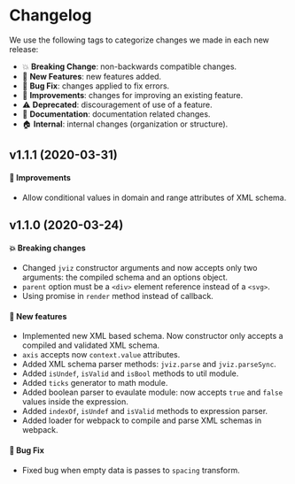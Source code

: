 # Changelog

We use the following tags to categorize changes we made in each new release: 

- :boom:       **Breaking Change**: non-backwards compatible changes.
- :rocket:     **New Features**: new features added.
- :bug:        **Bug Fix**: changes applied to fix errors.
- :hammer:     **Improvements**: changes for improving an existing feature.
- :warning:    **Deprecated**: discouragement of use of a feature.
- :memo:       **Documentation**: documentation related changes.
- :house:      **Internal**: internal changes (organization or structure).


## v1.1.1 (2020-03-31)

#### :hammer: Improvements

- Allow conditional values in domain and range attributes of XML schema.


## v1.1.0 (2020-03-24)

#### :boom: Breaking changes

- Changed `jviz` constructor arguments and now accepts only two arguments: the compiled schema and an options object.
- `parent` option must be a `<div>` element reference instead of a `<svg>`.
- Using promise in `render` method instead of callback.

#### :rocket: New features

- Implemented new XML based schema. Now constructor only accepts a compiled and validated XML schema.
- `axis` accepts now `context.value` attributes.
- Added XML schema parser methods: `jviz.parse` and `jviz.parseSync`.
- Added `isUndef`, `isValid` and `isBool` methods to util module.
- Added `ticks` generator to math module.
- Added boolean parser to evaulate module: now accepts `true` and `false` values inside the expression.
- Added `indexOf`, `isUndef` and `isValid` methods to expression parser.
- Added loader for webpack to compile and parse XML schemas in webpack.

#### :bug: Bug Fix

- Fixed bug when empty data is passes to `spacing` transform. 


